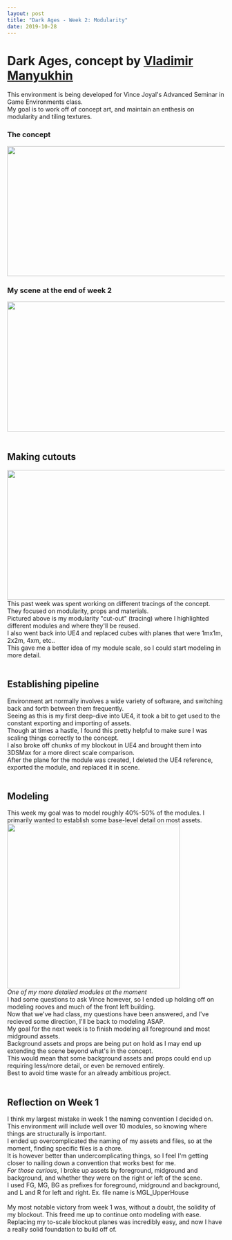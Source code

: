 ```yaml
---
layout: post
title: "Dark Ages - Week 2: Modularity"
date: 2019-10-28
---
```


Dark Ages, concept by [Vladimir Manyukhin](https://www.artstation.com/artwork/5yKeO)
===============

This environment is being developed for Vince Joyal's Advanced Seminar in Game Environments class.<br/>
My goal is to work off of concept art, and maintain an enthesis on modularity and tiling textures.<br/>
### The concept
<img src="https://cdnb.artstation.com/p/assets/images/images/011/268/535/large/vladimir-manyukhin-dark-ages.jpg?1528716831" width="546" height="300" /><br/>
### My scene at the end of week 2
<img src="https://i.imgur.com/PnKlrgg.png" width="546" height="300" /><br/>
<br/>

## Making cutouts
<img src="https://i.imgur.com/2k9iIwM.png" width="546" height="300" /><br/>
This past week was spent working on different tracings of the concept. They focused on modularity, props and materials.<br/>
Pictured above is my modularity "cut-out" (tracing) where I highlighted different modules and where they'll be reused.<br/>
I also went back into UE4 and replaced cubes with planes that were 1mx1m, 2x2m, 4xm, etc.. <br/>
This gave me a better idea of my module scale, so I could start modeling in more detail.<br/>
<br/>

## Establishing pipeline
Environment art normally involves a wide variety of software, and switching back and forth between them frequently. <br/>
Seeing as this is my first deep-dive into UE4, it took a bit to get used to the constant exporting and importing of assets.<br/>
Though at times a hastle, I found this pretty helpful to make sure I was scaling things correctly to the concept.<br/>
I also broke off chunks of my blockout in UE4 and brought them into 3DSMax for a more direct scale comparison.<br/>
After the plane for the module was created, I deleted the UE4 reference, exported the module, and replaced it in scene.<br/>
<br/>

## Modeling
This week my goal was to model roughly 40%-50% of the modules. I primarily wanted to establish some base-level detail on most assets.<br/>
<img src="https://i.imgur.com/QjscV6U.png" width="400" height="380" /><br/>
*One of my more detailed modules at the moment*<br/>
I had some questions to ask Vince however, so I ended up holding off on modeling rooves and much of the front left building.<br/>
Now that we've had class, my questions have been answered, and I've recieved some direction, I'll be back to modeling ASAP.<br/>
My goal for the next week is to finish modeling all foreground and most midground assets.<br/>
Background assets and props are being put on hold as I may end up extending the scene beyond what's in the concept.<br/>
This would mean that some background assets and props could end up requiring less/more detail, or even be removed entirely.<br/>
Best to avoid time waste for an already ambitious project.<br/>
<br/>

## Reflection on Week 1
I think my largest mistake in week 1 the naming convention I decided on.<br/>
This environment will include well over 10 modules, so knowing where things are structurally is important.<br/>
I ended up overcomplicated the naming of my assets and files, so at the moment, finding specific files is a chore.<br/>
It is however better than undercomplicating things, so I feel I'm getting closer to nailing down a convention that works best for me.<br/>
*For those curious*, I broke up assets by foreground, midground and background, and whether they were on the right or left of the scene.<br/>
I used FG, MG, BG as prefixes for foreground, midground and background, and L and R for left and right. Ex. file name is MGL_UpperHouse<br/>
<br/>
My most notable victory from week 1 was, without a doubt, the solidity of my blockout. This freed me up to continue onto modeling with ease.<br/>
Replacing my to-scale blockout planes was incredibly easy, and now I have a really solid foundation to build off of.<br/>
<br/> 
